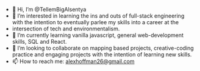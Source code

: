 - 👋 Hi, I’m @TellemBigAlsentya
- 👀 I’m interested in learning the ins and outs of full-stack engineering with the intention to eventually parlee my skills into a career at the
- intersection of tech and environmentalism. 
- 🌱 I’m currently learning vanilla javascript, general web-development skills, SQL and React. 
- 💞️ I’m looking to collaborate on mapping based projects, creative-coding practice and engaging projects with the intention of learning new skills. 
- 📫 How to reach me: alexhoffman26@gmail.com 

<!---
TellemBigAlsentya/TellemBigAlsentya is a ✨ special ✨ repository because its `README.md` (this file) appears on your GitHub profile.
You can click the Preview link to take a look at your changes.
--->
